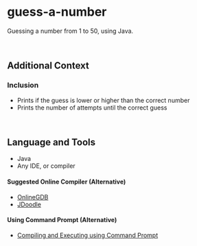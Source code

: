 # guess-a-number

Guessing a number from 1 to 50, using Java.

<br>

## Additional Context

### Inclusion

- Prints if the guess is lower or higher than the correct number 
- Prints the number of attempts until the correct guess

<br>

## Language and Tools

- Java
- Any IDE, or compiler

#### Suggested Online Compiler (Alternative)

- <a href="https://www.onlinegdb.com">OnlineGDB</a>
- <a href="https://www.jdoodle.com">JDoodle</a>

#### Using Command Prompt (Alternative)

- <a href="https://github.com/rynrsts/guess-a-number/blob/main/command-prompt.md">Compiling and Executing using Command Prompt</a>

